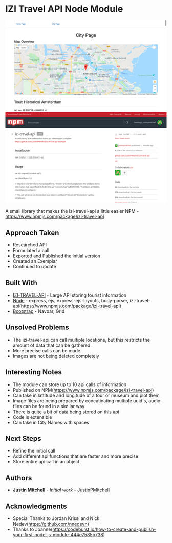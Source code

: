 # IZI Travel API Node Module

![picture](./images/city-page.png)
![picture](./images/npm.png)

A small library that makes the izi-travel-api a little easier
NPM - https://www.npmjs.com/package/izi-travel-api

## Approach Taken

* Researched API
* Formulated a call
* Exported and Published the initial version
* Created an Exemplar
* Continued to update

## Built With

* [IZI-TRAVEL-API](https://api-docs.izi.travel/#overview) - Large API storing tourist information
* [Node](https://nodejs.org) - express, ejs, express-ejs-layouts, body-parser, izi-travel-api(https://www.npmjs.com/package/izi-travel-api)
* [Bootstrap](https://getbootstrap.com/) - Navbar, Grid

## Unsolved Problems

* The izi-travel-api can call multiple locations, but this restricts the amount of data that can be gathered.
* More precise calls can be made.
* Images are not being deleted completely

## Interesting Notes

* The module can store up to 10 api calls of information
* Published on NPM(https://www.npmjs.com/package/izi-travel-api)
* Can take in lattitude and longitude of a tour or museum and plot them
* Image files are being prepared by concatinating multiple uuid's, audio files can be found in a similar way
* There is quite a bit of data being stored on this api
* Code is extensible
* Can take in City Names with spaces

## Next Steps

* Refine the initial call
* Add different api functions that are faster and more precise
* Store entire api call in an object

## Authors

* **Justin Mitchell** - *Initial work* - [JustinPMitchell](https://github.com/JustinPMitchell)

## Acknowledgments

* Special Thanks to Jordan Krissi and Nick Nedev(https://github.com/nnedevn)
* Thanks to Joanne(https://codeburst.io/how-to-create-and-publish-your-first-node-js-module-444e7585b738)